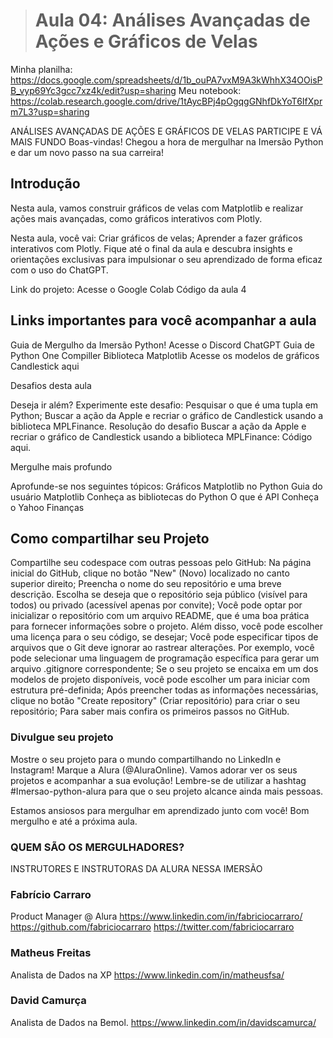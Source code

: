 > # Aula 04: Análises Avançadas de Ações e Gráficos de Velas

Minha planilha: https://docs.google.com/spreadsheets/d/1b_ouPA7vxM9A3kWhhX34OOisPB_vyp69Yc3gcc7xz4k/edit?usp=sharing
Meu notebook: https://colab.research.google.com/drive/1tAycBPj4pOgqgGNhfDkYoT6IfXprm7L3?usp=sharing

ANÁLISES AVANÇADAS DE AÇÕES E GRÁFICOS DE VELAS
PARTICIPE E VÁ MAIS FUNDO
Boas-vindas! Chegou a hora de mergulhar na Imersão Python e dar um novo passo na sua carreira!

## Introdução

Nesta aula, vamos construir gráficos de velas com Matplotlib e realizar ações mais avançadas, como gráficos interativos com Plotly.

Nesta aula, você vai:
Criar gráficos de velas;
Aprender a fazer gráficos interativos com Plotly.
Fique até o final da aula e descubra insights e orientações exclusivas para impulsionar o seu aprendizado de forma eficaz com o uso do ChatGPT.

Link do projeto:
Acesse o Google Colab
Código da aula 4

## Links importantes para você acompanhar a aula

Guia de Mergulho da Imersão Python!
Acesse o Discord
ChatGPT
Guia de Python
One Compiller
Biblioteca Matplotlib
Acesse os modelos de gráficos Candlestick aqui

Desafios desta aula

Deseja ir além? Experimente este desafio:
Pesquisar o que é uma tupla em Python;
Buscar a ação da Apple e recriar o gráfico de Candlestick usando a biblioteca MPLFinance.
Resolução do desafio
Buscar a ação da Apple e recriar o gráfico de Candlestick usando a biblioteca MPLFinance: Código aqui.

Mergulhe mais profundo

Aprofunde-se nos seguintes tópicos:
Gráficos Matplotlib no Python
Guia do usuário Matplotlib
Conheça as bibliotecas do Python
O que é API
Conheça o Yahoo Finanças

## Como compartilhar seu Projeto

Compartilhe seu codespace com outras pessoas pelo GitHub:
Na página inicial do GitHub, clique no botão "New" (Novo) localizado no canto superior direito;
Preencha o nome do seu repositório e uma breve descrição. Escolha se deseja que o repositório seja público (visível para todos) ou privado (acessível apenas por convite);
Você pode optar por inicializar o repositório com um arquivo README, que é uma boa prática para fornecer informações sobre o projeto. Além disso, você pode escolher uma licença para o seu código, se desejar;
Você pode especificar tipos de arquivos que o Git deve ignorar ao rastrear alterações. Por exemplo, você pode selecionar uma linguagem de programação específica para gerar um arquivo .gitignore correspondente;
Se o seu projeto se encaixa em um dos modelos de projeto disponíveis, você pode escolher um para iniciar com estrutura pré-definida;
Após preencher todas as informações necessárias, clique no botão "Create repository" (Criar repositório) para criar o seu repositório;
Para saber mais confira os primeiros passos no GitHub.

### Divulgue seu projeto
Mostre o seu projeto para o mundo compartilhando no LinkedIn e Instagram! Marque a Alura (@AluraOnline). Vamos adorar ver os seus projetos e acompanhar a sua evolução! Lembre-se de utilizar a hashtag #Imersao-python-alura para que o seu projeto alcance ainda mais pessoas.

Estamos ansiosos para mergulhar em aprendizado junto com você! Bom mergulho e até a próxima aula.

### QUEM SÃO OS MERGULHADORES?
INSTRUTORES E INSTRUTORAS DA ALURA NESSA IMERSÃO
### Fabrício Carraro
Product Manager @ Alura
https://www.linkedin.com/in/fabriciocarraro/
https://github.com/fabriciocarraro
https://twitter.com/fabriciocarraro

### Matheus Freitas
Analista de Dados na XP
https://www.linkedin.com/in/matheusfsa/

### David Camurça
Analista de Dados na Bemol.
https://www.linkedin.com/in/davidscamurca/
